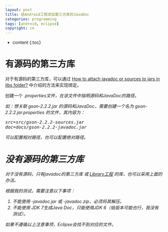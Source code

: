 ```yaml
---
layout: post
title: 给Android工程添加第三方库的JavaDoc
categories: programming
tags: [android, eclipse]
copyright: cn
---
```


* content
{:toc}

# 有源码的第三方库

对于有源码的第三方库，可以通过 [How to attach javadoc or sources to jars in libs folder?](http://stackoverflow.com/questions/9873152/how-to-attach-javadoc-or-sources-to-jars-in-libs-folder#11579339)
中介绍的方法来实现绑定。

创建一个 <i>.properties<i>文件，在该文件中指明源码和JavaDoc的路径。

如：想关联 gson-2.2.2.jar 的源码和JavaDoc，需要创建一个名为 gson-2.2.2.jar.properties 的文件，其内容为：
<pre>
src=src/gson-2.2.2-sources.jar
doc=docs/gson-2.2.2-javadoc.jar
</pre>

可以配置相对路径，也可以配置绝对路径。

# 没有源码的第三方库 

对于没有源码，只有javadoc的第三方库 或 [Library工程](/2013/04/17/android-library-project.html) 的库，也可以采用上面的办法。

根据我的测试，需要注意以下事项：

1. 不能使用 -javadoc.jar 或 -javadoc.zip，必须将其解压。
2. 不能使用 JDK 7生成Java Doc，只能使用JDK 6（低版本可能也行，我没有测试）。

如果不遵循以上注意事项，Eclipse会找不到对应的文件。

